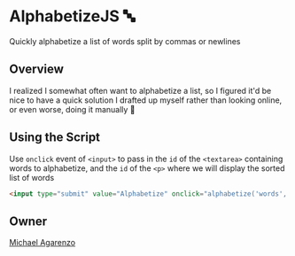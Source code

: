 # AlphabetizeJS &#128292;

Quickly alphabetize a list of words split by commas or newlines

## Overview

I realized I somewhat often want to alphabetize a list, so I figured it'd be nice to have a quick solution I drafted up myself rather than looking online, or even worse, doing it manually &#129314;

## Using the Script

Use `onclick` event of `<input>` to pass in the `id` of the `<textarea>` containing words to alphabetize, and the `id` of the `<p>` where we will display the sorted list of words

```html
<input type="submit" value="Alphabetize" onclick="alphabetize('words', 'result');">
```

## Owner

[Michael Agarenzo](https://linkedin.com/in/magarenzo)
